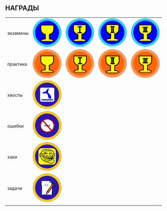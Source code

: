 ﻿## НАГРАДЫ



|        |           |         |           |          |
|:-------|:---------:|:-------:|:---------:|:-------:|
| экзамены | ![photo](../img/bages/exams.svg) |![photo](../img/bages/first.svg) | ![photo](../img/bages/second.svg) | ![photo](../img/bages/third.svg)|
| практика | ![photo](../img/bages/praktika.svg) | ![photo](../img/bages/first2.svg) | ![photo](../img/bages/second2.svg)| ![photo](../img/bages/third2.svg)|
| хвосты   | ![photo](../img/bages/hvost.svg) |
| ошибки   | ![photo](../img/bages/error.svg) |
| хаки   | ![photo](../img/bages/hack.svg) |
| задачи   | ![photo](../img/bages/task.svg) |
| | |
